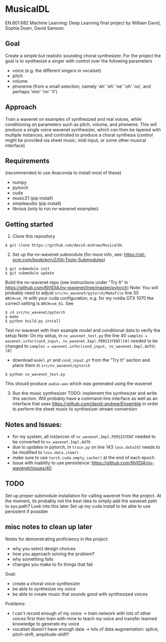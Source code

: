 # MusicalDL
EN.601.682 Machine Learning: Deep Learning final project by William David, Sophia Doerr, David Samson. 




## Goal
Create a simple but realistic sounding choral synthesizer. For the project the goal is to synthesize a singer with control over the following parameters
- voice 	(e.g. the different singers in vocalset)
- pitch
- volume
- phoneme 	(from a small selection, namely 'ah' 'eh' 'ee' 'oh' 'oo', and perhaps 'mm' 'nn' 'll')




## Approach
Train a wavenet on examples of synthesized and real voices, while conditioning on parameters such as pitch, volume, and phoneme. This will produce a single voice wavenet synthesizer, which can then be layered with multiple instances, and controlled to produce a choral synthesis (control might be provided via sheet music, midi input, or some other musical interface)




## Requirements
(recommended to use Anaconda to install most of these)
- numpy
- pytorch
- cuda
- music21		(pip install)
- simpleaudio 	(pip install)
- librosa 		(only to run nv-wavenet examples)




## Getting started
1. Clone this repository

```
$ git clone https://github.com/david-andrew/MusicalDL
```


2. Set up the nv-wavenet submodule (for more info, see: https://git-scm.com/book/en/v2/Git-Tools-Submodules)

```
$ git submodule init
$ git submodule update
```

Build the nv-wavenet repo (see instructions under "Try It" in https://github.com/NVIDIA/nv-wavenet/tree/master/pytorch)
Note: You will probably need to adjust `src/nv_wavenet/pytorch/Makefile` line 30 `ARCH=sm_70` with your cuda configuration, e.g. for my nvidia GTX 1070 the correct setting is `ARCH=sm_61`. See 

```
$ cd src/nv_wavenet/pytorch
$ make
$ python build.py install
```

Test nv-wavenet with their example model and conditional data to verify the setup
Note: On my setup, in `nv_wavenet_test.py` the line 40 `samples = wavenet.infer(cond_input, nv_wavenet.Impl.PERSISTENT)[0]` needed to be changed to `samples = wavenet.infer(cond_input, nv_wavenet.Impl.AUTO)[0]`
- download `model.pt` and `cond_input.pt` from the "Try It" section and place them in `src/nv_wavenet/pytorch`

```
$ python nv_wavenet_test.py 
```

This should produce `audio.wav` which was generated using the wavenet


3. Run the music synthesizer
TODO: implement the synthesizer and write this section. Will probably have a command-line interface as well as an interface that uses https://github.com/david-andrew/Ensemble in order to perform the sheet music to synthesizer stream conversion



## Notes and Issues:
- for my system, all instances of `nv_wavenet.Impl.PERSISTENT` needed to be converted to `nv_wavenet.Impl.AUTO`
- due to updates in pytorch, in `train.py` on line 143  `loss.data[0]` needs to be modified to `loss.data.item()`
- make sure to use `torch.cuda.empty_cache()` at the end of each epoch
- Issue with inability to use persistence: https://github.com/NVIDIA/nv-wavenet/issues/40




## TODO
Set up proper submodule installation for calling wavenet from the project. At the moment, its probably not the best idea to simply add the wavenet path to sys.path? Look into this later
Set up my cuda install to be able to use persistent if possible




## misc notes to clean up later
Notes for demonstrating proficiency in the project:
- why you select design choices
- how you approach solving the problem?
- why something fails
- changes you make to fix things that fail

Goal:
- create a choral voice synthesizer
- be able to synthesize my voice
- be able to create music that sounds good with synthesized voices

Problems:
- I can't record enough of my voice -> train network with lots of other voices first then train with mine to teach my voice and transfer learned knowledge to generate my voice
- vocalset doesn't have enough data -> lots of data augmentation: splice, pitch-shift, amplitude-shift?